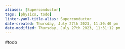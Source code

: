 ```yaml
---
aliases: [Superconductor]
tags: [physics, todo]
linter-yaml-title-alias: Superconductor
date-created: Thursday, July 27th 2023, 11:30:40 pm
date-modified: Thursday, July 27th 2023, 11:31:12 pm
---
```

 #todo 